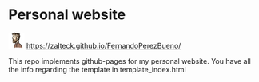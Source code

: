 # Personal website

[![Logo](./vendor/favicon-32x32.png)](https://zalteck.github.io/FernandoPerezBueno/) https://zalteck.github.io/FernandoPerezBueno/

This repo implements github-pages for my personal website. You have all the info regarding the template in template_index.html

